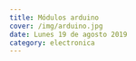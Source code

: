 ```yaml
---
title: Módulos arduino
cover: /img/arduino.jpg
date: Lunes 19 de agosto 2019
category: electronica
---
```

